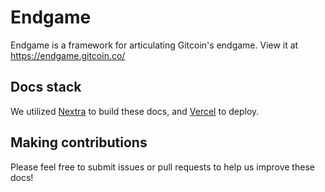# Endgame

Endgame is a framework for articulating Gitcoin's endgame.  View it at https://endgame.gitcoin.co/

## Docs stack

We utilized [Nextra](https://nextra.site) to build these docs, and [Vercel](https://vercel.com/templates/next.js/documentation-starter-kit) to deploy. 

## Making contributions

Please feel free to submit issues or pull requests to help us improve these docs!
